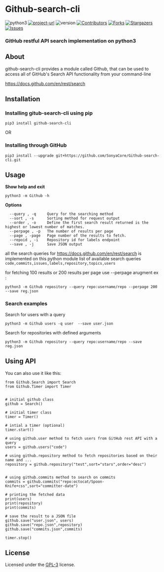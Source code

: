 # Github-search-cli

![python3]
[![project-url](https://img.shields.io/pypi/status/github-search-cli)](https://pypi.org/pypi/github-search-cli/)
![version](https://img.shields.io/pypi/v/github-search-cli)
[![Contributors][contributors-shield]][contributors-url]
[![Forks][forks-shield]][forks-url]
[![Stargazers][stars-shield]][stars-url]
[![Issues][issues-shield]][issues-url]

### GitHub restful API search implementation on python3

## About

github-search-cli provides a module called Github, that can be used to access all of GitHub's Search API functionality from your command-line

https://docs.github.com/en/rest/search

## Installation

### Installing gitub-search-cli using pip

```
pip3 install github-search-cli
```

OR

### Installing through GitHub

```
pip3 install --upgrade git+https://github.com/SonyaCore/Github-search-cli.git
```

## Usage

**Show help and exit**

```python3
python3 -m Github -h
```

**Options**

```
  --query , -q     Query for the searching method
  --sort , -s      Sorting method for request output
  --order , -o     Define the first search result returned is the highest or lowest number of matches.
  --perpage , -p   The number of results per page
  --page , -page   Page number of the results to fetch.
  --repoid , -i    Repository id for labels endpoint
  --save , -j      Save JSON output
```

all the search queries for https://docs.github.com/en/rest/search is implemented on this python module
list of available search queries
`code,commits,issues,labels,repository,topics,users`

for fetching 100 results or 200 results per page use --perpage arugment
ex :

```
python3 -m Github repository --query repo:username/repo --perpage 200 --save reg.json
```

### Search examples

Search for users with a query

```python3
python3 -m Github users -q user  --save user.json
```

Search for repositories with defined arguments

```python3
python3 -m Github repository --query repo:username/repo --save reg.json
```

## Using API

You can also use it like this:

```
from Github.Search import Search
from Github.Timer import Timer


# initial github class
github = Search()

# initial timer class
timer = Timer()

# intial a timer (optional)
timer.start()

# using github.user method to fetch users from GitHub rest API with a query
users = github.users("code")

# using github.repository method to fetch repositories based on their name and ...
repository = github.repository("test",sort="stars",order="desc")


# using github.commits method to search on commits
commits = github.commits("repo:octocat/Spoon-Knife+css",sort="committer-date")

# printing the fetched data
print(users)
print(repository)
print(commits)

# save the result to a JSON file
github.save("user.json", users)
github.save("repo.json",repository)
github.save("commits.json",commits)

timer.stop()
```

## License

Licensed under the [GPL-3][license] license.

<!-- MARKDOWN LINKS & IMAGES -->
<!-- https://www.markdownguide.org/basic-syntax/#reference-style-links -->

[contributors-shield]: https://img.shields.io/github/contributors/SonyaCore/Github-search-cli?style=flat
[contributors-url]: https://github.com/SonyaCore/Github-search-cli/graphs/contributors
[forks-shield]: https://img.shields.io/github/forks/SonyaCore/Github-search-cli?style=flat
[forks-url]: https://github.com/SonyaCore/Github-search-cli/network/members
[stars-shield]: https://img.shields.io/github/stars/SonyaCore/Github-search-cli?style=flat
[stars-url]: https://github.com/SonyaCore/Github-search-cli/stargazers
[issues-shield]: https://img.shields.io/github/issues/SonyaCore/Github-search-cli?style=flat
[issues-url]: https://github.com/SonyaCore/Github-search-cli/issues
[python3]: https://img.shields.io/badge/Python3-blue?logo=python
[license]: LICENCE
